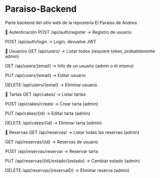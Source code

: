 # Paraiso-Backend
Parte backend del sitio web de la reposteria El Paraiso de Andrea

🔐 Autenticación
POST /api/auth/register → Registro de usuario

POST /api/auth/login → Login, devuelve JWT

👤 Usuarios
GET /api/users/ → Listar todos (requiere token, probablemente admin)

GET /api/users/{email} → Info de un usuario (admin o él mismo)

PUT /api/users/{email} → Editar usuario

DELETE /api/users/{email} → Eliminar usuario

🍰 Tartas
GET /api/cakes/ → Listar tartas

POST /api/cakes/create → Crear tarta (admin)

PUT /api/cakes/{id} → Editar tarta (admin)

DELETE /api/cakes/{id} → Eliminar tarta (admin)

📅 Reservas
GET /api/reservas/ → Listar todas las reservas (admin)

GET /api/reservas/{id} → Reservas de usuario

POST /api/reservas/reservar → Reservar tarta

PUT /api/reservas/{id}/estado/{estado} → Cambiar estado (admin)

DELETE /api/reservas/{reservaID} → Eliminar reserva (admin)